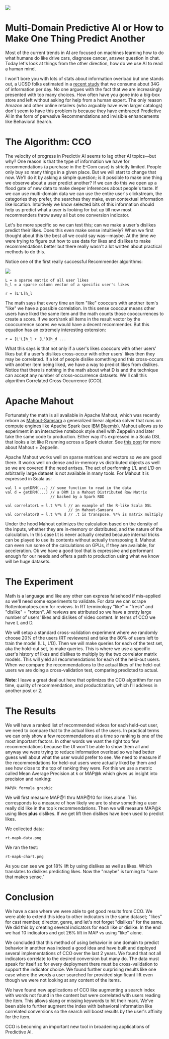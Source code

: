 ![](/blog/images/ibm-brain-large.png)

# Multi-Domain Predictive AI or How to Make One Thing Predict Another

Most of the current trends in AI are focused on machines learning how to do what humans do like drive cars, diagnose cancer, answer question in chat. Today let's look at things from the other direction, how do we use AI to read a human mind. 

I won't bore you with lots of stats about information overload but one stands out, a UCSD folks estimated in a [recent study](https://www.researchgate.net/publication/242562463_How_Much_Information_2009_Report_on_American_Consumers) that we consume about 34G of information per day. No one argues with the fact that we are increasingly presented with too many choices. How often have you gone into a big-box store and left without asking for help from a human expert. The only reason Amazon and other online retailers (who arguably have even larger catalogs) don't seem to have this problem is because they have embraced Predictive AI in the form of pervasive Recommendations and invisible enhancements like Behavioral Search.

# The Algorithm: CCO

The velocity of progress in Predictiv AI seems to lag other AI topics&mdash;but why? One reason is that the type of information we have for recommendations (a purchase in the E-Com case) is strictly limited. People only buy so many things in a given place. But we will start to change that now. We'll do it by asking a simple question; is it possible to make one thing we observe about a user predict another? If we can do this we open up a flood gate of new data to make deeper inferences about people's taste. If we can use multi-domain data we can use the entire user's clickstream, the categories they prefer, the searches they make, even contextual information like location. Intuitively we know selected bits of this information should help us predict what a user is looking for but up till now most recommenders throw away all but one conversion indicator.

Let's be more specific so we can test this; can we make a user's dislikes predict their likes. Does this even make sense intuitively? When we first thought about this the best all we could say was&mdash;maybe. At the time we were trying to figure out how to use data for likes and dislikes to make recommendations better but there really wasn't a lot written about practical methods to do this.

Notice one of the first really successful Recommender algorithms:

![](cooccurrence-equation.png)
    
    L = a sparse matrix of all user likes
    h_l = a sparse column vector of a specific user's likes
    
    r = [L'L]h_l

The math says that every time an item "like" cooccurs with another item's "like" we have a possible correlation. In this sense cooccur means other users have liked the same item and the math counts those cooccurrences to create a score. If we sort/rank all items in the result vector by the cooccurrence scores we would have a decent recommender. But this equation has an extremely interesting extension:

    r = [L'L]h_l + [L'D]h_d ...

What this says is that not only if a user's likes cooccurs with other users' likes but if a user's dislikes cross-occur with other users' likes then they may be correlated. If a lot of people dislike something and this cross-occurs with another item being liked, we have a way to predict likes from dislikes. Notice that there is nothing in the math about what D is and the technique can accept any number of cross-occurrence datasets. We'll call this algorithm Correlated Cross Occurrence (CCO).

# Apache Mahout

Fortunately the math is all available in Apache Mahout, which was recently reborn as [Mahout-Samsara](http://mahout.apache.org/) a generalized linear algebra solver that runs on compute engines like Apache Spark (see [IBM Bluemix](https://www.ibm.com/cloud-computing/bluemix/)). Mahout allows us to experiment in an interactive notebook style shell with Zeppelin and later take the same code to production. Either way it's expressed in a Scala DSL that looks a lot like R running across a Spark cluster. See [this post](https://rawkintrevo.org/2016/05/19/visualizing-apache-mahout-in-r-via-apache-zeppelin-incubating/) for more about Mahout + Zeppelin.

Apache Mahout works well on sparse matrices and vectors so we are good there. It works well on dense and in-memory vs distributed objects as well so we are covered if the need arrises. The act of performing L'L and L'D on arbitrarily large dataset is not available in many tools. For Mahout it is expressed in Scala as:

    val l = getDRM(...) // some function to read in the data
    val d = getDRM(...) // a DRM is a Mahout Distributed Row Matrix
                        // backed by a Spark RDD
    
    val correlatorL = l.t %*% l // an example of the R-like Scala DSL
                                // in Mahout-Samsara
    val correlatorD = l.t %*% d // .t is transpose. %*% is matrix multiply

Under the hood Mahout optimizes the calculation based on the density of the  inputs, whether they are in-memory or distributed, and the nature of the calculation. In this case l.t is never actually created because internal tricks can be played to use its contents without actually transposing it. Mahout can even run some of the calculations on GPUs, if they are available, for acceleration. Ok we have a good tool that is expressive and performant enough for our needs and offers a path to production using what we know will be huge datasets.

# The Experiment

Math is a language and like any other can express falsehood if mis-applied so we'll need some experiments to validate. For data we can scrape Rottentomatoes.com for reviews. In RT terminology "like" = "fresh" and "dislike" = "rotten". All reviews are attributed so we have a pretty large number of users' likes and dislikes of video content. In terms of CCO we have L and D. 

We will setup a standard cross-validation experiment where we randomly choose 20% of the users (RT reviewers) and take the 80% of users left to train the model (L'L, L'D). Then we will make queries for each of the test set, aka the hold-out set, to make queries. This is where we use a specific user's history of likes and dislikes to multiply by the two correlator matrix models. This will yield all recommendations for each of the held-out users. When we compare the recommendations to the actual likes of the held-out users we are doing a cross-validation test, comparing predicted to actual.

**Note**: I leave a great deal out here that optimizes the CCO algorithm for run time, quality of recommendation, and productization, which I'll address in another post or 2.

# The Results

We will have a ranked list of recommended videos for each held-out user, we need to compare that to the actual likes of the users. In practical terms we can only show a few recommendations at a time so ranking is one of the most important factors. In other words we want the right top few recommendations because the UI won't be able to show them all and anyway we were trying to reduce information overload so we had better guess well about what the user would prefer to see. We need to measure if the recommendations for held-out users were actually liked by them and see how close to the top of ranking they were. For this we use a metric called Mean Average Precision at k or MAP@k which gives us insight into precision and ranking:

    MAP@k formula graphic

We will first measure MAP@1 thru MAP@10 for likes alone. This corresponds to a measure of how likely we are to show something a user really did like in the top k recommendations. Then we will measure MAP@k using likes **plus** dislikes. If we get lift then dislikes have been used to predict likes.

We collected data:

    rt-mapk-data.png

We ran the test:

    rt-mapk-chart.png

As you can see we got 18% lift by using dislikes as well as likes. Which translates to dislikes predicting likes. Now the "maybe" is turning to "sure that makes sense."

# Conclusion

We have a case where we were able to get good results from CCO. We were able to extend this idea to other indicators in the same dataset; "likes" for cast member, director, genre, and let's not forget "dislikes" for the same. We did this by creating several indicators for each like or dislike. In the end we had 10 indicators and got 26% lift in MAP vs using "like" alone.

We concluded that this method of using behavior in one domain to predict behavior in another was indeed a good idea and have built and deployed several implementations of CCO over the last 2 years. We found that not all indicators correlate to the desired conversion but many do. The data must speak for itself so for every deployment there must be cross-validation to support the indicator choice. We found further surprising results like one case where the words a user searched for provided significant lift even though we were not looking at any content of the items.

We have found new applications of CCO like augmenting a search index with words not found in the content but were correlated with users reading the item. This allows slang or missing keywords to hit their mark. We've been able to further augment the index with behavioral information like correlated conversions so the search will boost results by the user's affinity for the item.

CCO is becoming an important new tool in broadening applications of Predictive AI.


